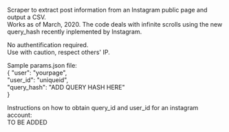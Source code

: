 Scraper to extract post information from an Instagram public page and output a CSV.  
Works as of March, 2020. The code deals with infinite scrolls using the new query_hash recently inplemented by Instagram.  

No authentification required.  
Use with caution, respect others' IP.

Sample params.json file:  
{
    "user": "yourpage",  
    "user_id": "uniqueid",  
    "query_hash": "ADD QUERY HASH HERE"  
}

Instructions on how to obtain query_id and user_id for an instagram account:  
TO BE ADDED